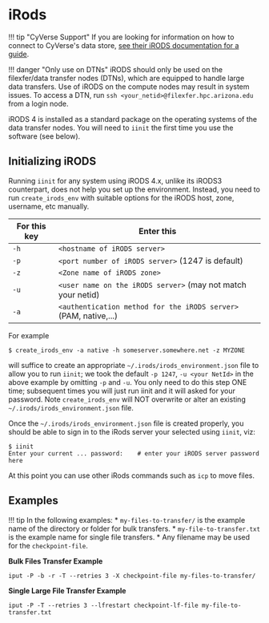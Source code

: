 # iRods

!!! tip "CyVerse Support"
    If you are looking for information on how to connect to CyVerse's data store, [see their iRODS documentation for a guide](https://learning.cyverse.org/ds/icommands/#icommands-first-time-configuration).

!!! danger "Only use on DTNs"
    iRODS should only be used on the filexfer/data transfer nodes (DTNs), which are equipped to handle large data transfers. Use of iRODS on the compute nodes may result in system issues. To access a DTN, run ```ssh <your_netid>@filexfer.hpc.arizona.edu``` from a login node.

iRODS 4 is installed as a standard package on the operating systems of the data transfer nodes. You will need to ```iinit``` the first time you use the software (see below). 

## Initializing iRODS

Running ```iinit``` for any system using iRODS 4.x, unlike its iRODS3 counterpart, does not help you set up the environment. Instead, you need to run ```create_irods_env``` with suitable options for the iRODS host, zone, username, etc manually.

|For this key|Enter this|
|-|-|
|```-h```| `<hostname of iRODS server>`|
|```-p```|`<port number of iRODS server>` (1247 is default)|
|```-z```|`<Zone name of iRODS zone>`|
|```-u```|`<user name on the iRODS server>` (may not match your netid)|
|```-a```|`<authentication method for the iRODS server>` (PAM, native,...)|

For example
```
$ create_irods_env -a native -h someserver.somewhere.net -z MYZONE
```

will suffice to create an appropriate ```~/.irods/irods_environment.json``` file to allow you to run ```iinit```; we took the default ```-p 1247```, ```-u <your NetId>``` in the above example by omitting ```-p``` and ```-u```.  You only need to do this step ONE time; subsequent times you will just run iinit and it will asked for your password. Note ```create_irods_env``` will NOT overwrite or alter an existing ```~/.irods/irods_environment.json``` file.

Once the  ```~/.irods/irods_environment.json``` file is created properly, you should be able to sign in to the iRods server your selected using ```iinit```, viz:

```
$ iinit
Enter your current ... password:    # enter your iRODS server password here
```

At this point you can use other iRods commands such as ```icp``` to move files.

## Examples
!!! tip
    In the following examples:
    * ```my-files-to-transfer/``` is the example name of the directory or folder for bulk transfers.
    * ```my-file-to-transfer.txt``` is the example name for single file transfers.
    * Any filename may be used for the ```checkpoint-file```.

**Bulk Files Transfer Example**
```
iput -P -b -r -T --retries 3 -X checkpoint-file my-files-to-transfer/
```

**Single Large File Transfer Example**
```
iput -P -T --retries 3 --lfrestart checkpoint-lf-file my-file-to-transfer.txt
```